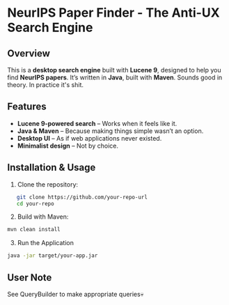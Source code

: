 # NeurIPS Paper Finder - The Anti-UX Search Engine  

## Overview  

This is a **desktop search engine** built with **Lucene 9**, designed to help you find **NeurIPS papers**. It’s written in **Java**, built with **Maven**. Sounds good in theory. In practice it's shit.  

## Features  

- **Lucene 9-powered search** – Works when it feels like it.  
- **Java & Maven** – Because making things simple wasn’t an option.  
- **Desktop UI** – As if web applications never existed.  
- **Minimalist design** – Not by choice.  

## Installation & Usage  

1. Clone the repository:
```sh
   git clone https://github.com/your-repo-url
   cd your-repo
```

2. Build with Maven:
```sh
mvn clean install
```

3. Run the Application
```sh
java -jar target/your-app.jar
```

## User Note

See QueryBuilder to make appropriate queries💀
